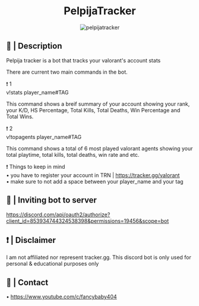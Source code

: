 <div align="center">
  <h1>PelpijaTracker</h1>
</div>

<p align="center">
  <img src="https://user-images.githubusercontent.com/53817791/122109066-8855e180-ce4f-11eb-947e-10a73147585d.jpg" alt="pelpijatracker"/>
</p>

## 📝 | Description
Pelpija tracker is a bot that tracks your valorant's account stats <br />

There are current two main commands in the bot.<br />

❗ 1 <br />
v!stats player_name#TAG<br />

This command shows a breif summary of your account showing your rank, your K/D, HS Percentage, Total Kills, Total Deaths, Win Percentage and Total Wins.<br />

❗ 2<br />
v!topagents player_name#TAG<br />

This command shows a total of 6 most played valorant agents showing your total playtime, total kills, total deaths, win rate and etc.<br />

❗ Things to keep in mind<br />
• you have to register your account in TRN | https://tracker.gg/valorant<br />
• make sure to not add a space between your player_name and your tag<br />

## 📂 | Inviting bot to server
https://discord.com/api/oauth2/authorize?client_id=853934744324538398&permissions=19456&scope=bot
## ❗ | Disclaimer
I am not affiliated nor represent tracker.gg. 
This discord bot is only used for personal & educational purposes only
## 👥 | Contact
• https://www.youtube.com/c/fancybaby404
